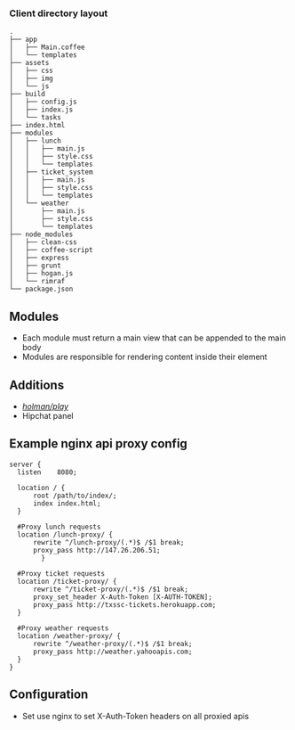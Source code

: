 ### Client directory layout
```
.
├── app
│   ├── Main.coffee
│   └── templates
├── assets
│   ├── css
│   ├── img
│   └── js
├── build
│   ├── config.js
│   ├── index.js
│   └── tasks
├── index.html
├── modules
│   ├── lunch
│   │   ├── main.js
│   │   ├── style.css
│   │   └── templates
│   ├── ticket_system
│   │   ├── main.js
│   │   ├── style.css
│   │   └── templates
│   └── weather
│       ├── main.js
│       ├── style.css
│       └── templates
├── node_modules
│   ├── clean-css
│   ├── coffee-script
│   ├── express
│   ├── grunt
│   ├── hogan.js
│   └── rimraf
└── package.json
```

## Modules
- Each module must return a main view that can be appended to the main body
- Modules are responsible for rendering content inside their element


## Additions
- *[holman/play](https://github.com/holman/play)*
- Hipchat panel


## Example nginx api proxy config
```
server {
  listen    8080;

  location / {
      root /path/to/index/;
      index index.html;
  }

  #Proxy lunch requests
  location /lunch-proxy/ {
      rewrite ^/lunch-proxy/(.*)$ /$1 break;
      proxy_pass http://147.26.206.51;
        }

  #Proxy ticket requests
  location /ticket-proxy/ {
      rewrite ^/ticket-proxy/(.*)$ /$1 break;
      proxy_set_header X-Auth-Token [X-AUTH-TOKEN];
      proxy_pass http://txssc-tickets.herokuapp.com;
  }

  #Proxy weather requests
  location /weather-proxy/ {
      rewrite ^/weather-proxy/(.*)$ /$1 break;
      proxy_pass http://weather.yahooapis.com;
  }
}
```


## Configuration
- Set use nginx to set X-Auth-Token headers on all proxied apis